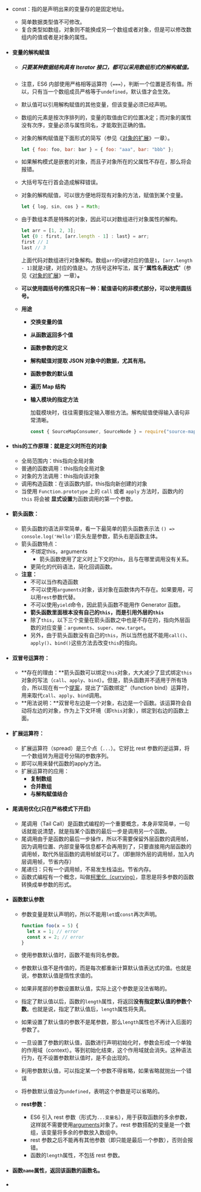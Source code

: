 - const：指的是声明出来的变量存的是固定地址。

  - 简单数据类型值不可修改。
  - 复合类型如数组，对象则不能换成另一个数组或者对象，但是可以修改数组内的值或者是对象的属性。

- #### 变量的解构赋值

    - ##### 只要某种数据结构具有 Iterator 接口，都可以采用数组形式的解构赋值。

    - 注意，ES6 内部使用严格相等运算符（`===`），判断一个位置是否有值。所以，只有当一个数组成员严格等于`undefined`，默认值才会生效。

    - 默认值可以引用解构赋值的其他变量，但该变量必须已经声明。

    - 数组的元素是按次序排列的，变量的取值由它的位置决定；而对象的属性没有次序，变量必须与属性同名，才能取到正确的值。

    - 对象的解构赋值是下面形式的简写（参见《[对象的扩展](http://es6.ruanyifeng.com/#docs/object)》一章）。

      ```js
      let { foo: foo, bar: bar } = { foo: "aaa", bar: "bbb" };
      ```

    - 如果解构模式是嵌套的对象，而且子对象所在的父属性不存在，那么将会报错。

    - 大括号写在行首会造成解释错误。

    - 对象的解构赋值，可以很方便地将现有对象的方法，赋值到某个变量。

      ```js
      let { log, sin, cos } = Math;
      ```

    - 由于数组本质是特殊的对象，因此可以对数组进行对象属性的解构。

      ```js
      let arr = [1, 2, 3];
      let {0 : first, [arr.length - 1] : last} = arr;
      first // 1
      last // 3
      ```

      上面代码对数组进行对象解构。数组`arr`的`0`键对应的值是`1`，`[arr.length - 1]`就是`2`键，对应的值是`3`。方括号这种写法，属于“**属性名表达式**”（参见《[对象的扩展](http://es6.ruanyifeng.com/#docs/object)》一章）**。**

    - **可以使用圆括号的情况只有一种：赋值语句的非模式部分，可以使用圆括号。**

    - **用途**

      - **交换变量的值**

      - **从函数返回多个值**

      - **函数参数的定义**

      - **解构赋值对提取 JSON 对象中的数据，尤其有用。**

      - **函数参数的默认值**

      - **遍历 Map 结构**

      - **输入模块的指定方法**

        加载模块时，往往需要指定输入哪些方法。解构赋值使得输入语句非常清晰。

        ```js
        const { SourceMapConsumer, SourceNode } = require("source-map");
        ```

- #### this的工作原理：就是定义时所在的对象

  - 全局范围内：this指向全局对象
  - 普通的函数调用：this指向全局对象
  - 对象的方法调用：this指向该对象
  - 调用构造函数：在该函数内部，this指向新创建的对象
  - 当使用 `Function.prototype` 上的 `call` 或者 `apply` 方法时，函数内的 `this` 将会被 **显式设置**为函数调用的第一个参数。

- #### 箭头函数：

  - 箭头函数的语法非常简单，看一下最简单的箭头函数表示法
    `() => console.log('Hello')`箭头左是参数，箭头右是函数主体。
  - 箭头函数特点：
    - 不绑定this，arguments
      - 箭头函数使用了定义时上下文的this，且与在哪里调用没有关系。
    - 更简化的代码语法，简化回调函数。
  - **注意：**
    - 不可以当作构造函数
    - 不可以使用`arguments`对象，该对象在函数体内不存在。如果要用，可以用` rest `参数代替。
    - 不可以使用`yield`命令，因此箭头函数不能用作 Generator 函数。
    - **箭头函数里面根本没有自己的`this`，而是引用外层的`this`**
    - 除了`this`，以下三个变量在箭头函数之中也是不存在的，指向外层函数的对应变量：`arguments`、`super`、`new.target`。
    - 另外，由于箭头函数没有自己的`this`，所以当然也就不能用`call()`、`apply()`、`bind()`这些方法去改变`this`的指向。

- #### 双冒号运算符：

    - **存在的理由：**箭头函数可以绑定`this`对象，大大减少了显式绑定`this`对象的写法（`call`、`apply`、`bind`）。但是，箭头函数并不适用于所有场合，所以现在有一个[提案](https://github.com/zenparsing/es-function-bind)，提出了“函数绑定”（function bind）运算符，用来取代`call`、`apply`、`bind`调用。
    - **用法说明：**双冒号左边是一个对象，右边是一个函数。该运算符会自动将左边的对象，作为上下文环境（即`this`对象），绑定到右边的函数上面。

- #### 扩展运算符：

    - 扩展运算符（spread）是三个点（`...`）。它好比 rest 参数的逆运算，将一个数组转为用逗号分隔的参数序列。
    - 即可以用来替代函数的apply方法。
    - 扩展运算符的应用：
      - **复制数组**
      - **合并数组**
      - **与解构赋值结合**

- #### 尾调用优化(只在严格模式下开启)

    - 尾调用（Tail Call）是函数式编程的一个重要概念，本身非常简单，一句话就能说清楚，就是指某个函数的最后一步是调用另一个函数。
    - 尾调用由于是函数的最后一步操作，所以不需要保留外层函数的调用帧，因为调用位置、内部变量等信息都不会再用到了，只要直接用内层函数的调用帧，取代外层函数的调用帧就可以了。（即删除外层的调用帧，加入内层调用帧，节省内存）
    - 尾递归：只有一个调用帧，不易发生栈溢出。节省内存。
    - 函数式编程有一个概念，叫做[柯里化（currying）](https://baike.baidu.com/item/%E6%9F%AF%E9%87%8C%E5%8C%96/10350525?fr=aladdin)，意思是将多参数的函数转换成单参数的形式。

- #### 函数默认参数

    - 参数变量是默认声明的，所以不能用`let`或`const`再次声明。

      ```js
      function foo(x = 5) {
        let x = 1; // error
        const x = 2; // error
      }
      ```

    - 使用参数默认值时，函数不能有同名参数。

    - 参数默认值不是传值的，而是每次都重新计算默认值表达式的值。也就是说，参数默认值是惰性求值的。

    - 如果非尾部的参数设置默认值，实际上这个参数是没法省略的。

    - 指定了默认值以后，函数的`length`属性，将返回**没有指定默认值的参数个数**。也就是说，指定了默认值后，`length`属性将失真。

    - 如果设置了默认值的参数不是尾参数，那么`length`属性也不再计入后面的参数了。

    - 一旦设置了参数的默认值，函数进行声明初始化时，参数会形成一个单独的作用域（context）。等到初始化结束，这个作用域就会消失。这种语法行为，在不设置参数默认值时，是不会出现的。

    - 利用参数默认值，可以指定某一个参数不得省略，如果省略就抛出一个错误

    - 将参数默认值设为`undefined`，表明这个参数是可以省略的。

    - **rest参数：**

      - ES6 引入 rest 参数（形式为`...变量名`），用于获取函数的多余参数，这样就不需要使用[arguments](http://www.w3school.com.cn/js/pro_js_functions_arguments_object.asp)对象了。rest 参数搭配的变量是一个数组，该变量将多余的参数放入数组中。
      - rest 参数之后不能再有其他参数（即只能是最后一个参数），否则会报错。
      - 函数的`length`属性，不包括 rest 参数。

- #### 函数`name`属性，返回该函数的函数名。

- ​